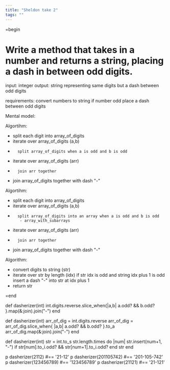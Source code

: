 ```yaml
---
title: "Sheldon take 2"
tags: ""
---
```


=begin

# Write a method that takes in a number and returns a string, placing a dash in between odd digits.

input: integer
output: string representing same digits but a dash between odd digits

requirements:
convert numbers to string
if number odd place a dash between odd digits

Mental model: 

Algortihm:

-   split each digit into array_of_digits
-   iterate over array_of_digits (a,b) 
-       split array_of_digits when a is odd and b is odd
-   iterate over array_of_digits (arr)
-       join arr together
-   join array_of_digits together with dash "-"

Algortihm:

-   split each digit into array_of_digits
-   iterate over array_of_digits (a,b) 
-       split array_of_digits into an array when a is odd and b is odd
         - array_with_subarrays          
-   iterate over array_of_digits (arr)
-       join arr together
-   join array_of_digits together with dash "-"

Algorithm:

-   convert digits to string (str)
-   iterate over str by length (idx)
      if str idx is odd and string idx plus 1 is odd
          insert a dash "-" into str at idx plus 1
-   return str    

=end

def dasherizer(int)
  int.digits.reverse.slice_when{|a,b| a.odd? && b.odd? }.map(&:join).join("-")
end  

def dasherizer(int)
  arr_of_dig = int.digits.reverse
  arr_of_dig = arr_of_dig.slice_when{ |a,b| a.odd? && b.odd? }.to_a
  arr_of_dig.map(&:join).join("-")
end

def dasherizer(int)
  str = int.to_s
  str.length.times do |num|
    str.insert(num+1, "-") if str[num].to_i.odd? && str[num+1].to_i.odd?
  end
  str
end

p dasherizer(2112) #== '21-12'
p dasherizer(201105742) #== '201-105-742'
p dasherizer(123456789) #== '123456789'
p dasherizer(21121) #== '21-121'
